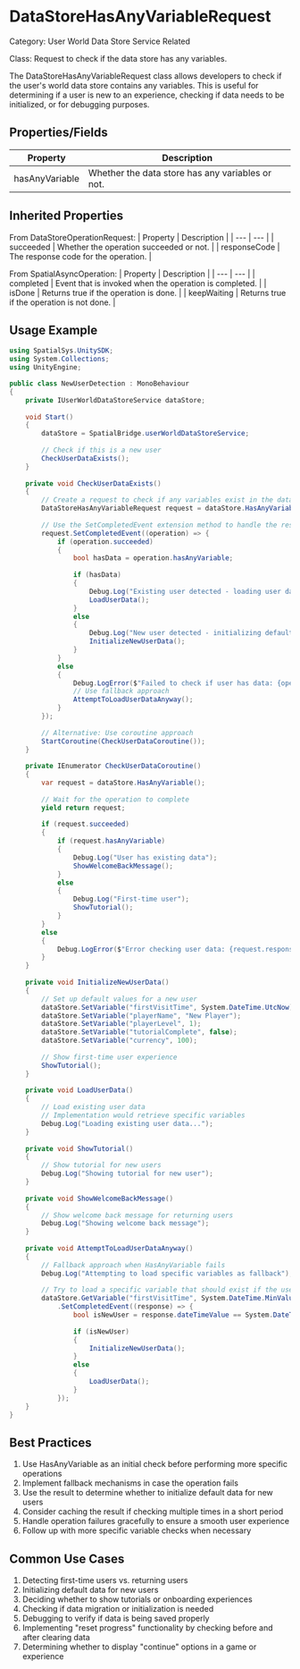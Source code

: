 # DataStoreHasAnyVariableRequest

Category: User World Data Store Service Related

Class: Request to check if the data store has any variables.

The DataStoreHasAnyVariableRequest class allows developers to check if the user's world data store contains any variables. This is useful for determining if a user is new to an experience, checking if data needs to be initialized, or for debugging purposes.

## Properties/Fields

| Property | Description |
| --- | --- |
| hasAnyVariable | Whether the data store has any variables or not. |

## Inherited Properties

From DataStoreOperationRequest:
| Property | Description |
| --- | --- |
| succeeded | Whether the operation succeeded or not. |
| responseCode | The response code for the operation. |

From SpatialAsyncOperation:
| Property | Description |
| --- | --- |
| completed | Event that is invoked when the operation is completed. |
| isDone | Returns true if the operation is done. |
| keepWaiting | Returns true if the operation is not done. |

## Usage Example

```csharp
using SpatialSys.UnitySDK;
using System.Collections;
using UnityEngine;

public class NewUserDetection : MonoBehaviour
{
    private IUserWorldDataStoreService dataStore;
    
    void Start()
    {
        dataStore = SpatialBridge.userWorldDataStoreService;
        
        // Check if this is a new user
        CheckUserDataExists();
    }
    
    private void CheckUserDataExists()
    {
        // Create a request to check if any variables exist in the data store
        DataStoreHasAnyVariableRequest request = dataStore.HasAnyVariable();
        
        // Use the SetCompletedEvent extension method to handle the result
        request.SetCompletedEvent((operation) => {
            if (operation.succeeded)
            {
                bool hasData = operation.hasAnyVariable;
                
                if (hasData)
                {
                    Debug.Log("Existing user detected - loading user data...");
                    LoadUserData();
                }
                else
                {
                    Debug.Log("New user detected - initializing default data...");
                    InitializeNewUserData();
                }
            }
            else
            {
                Debug.LogError($"Failed to check if user has data: {operation.responseCode}");
                // Use fallback approach
                AttemptToLoadUserDataAnyway();
            }
        });
        
        // Alternative: Use coroutine approach
        StartCoroutine(CheckUserDataCoroutine());
    }
    
    private IEnumerator CheckUserDataCoroutine()
    {
        var request = dataStore.HasAnyVariable();
        
        // Wait for the operation to complete
        yield return request;
        
        if (request.succeeded)
        {
            if (request.hasAnyVariable)
            {
                Debug.Log("User has existing data");
                ShowWelcomeBackMessage();
            }
            else
            {
                Debug.Log("First-time user");
                ShowTutorial();
            }
        }
        else
        {
            Debug.LogError($"Error checking user data: {request.responseCode}");
        }
    }
    
    private void InitializeNewUserData()
    {
        // Set up default values for a new user
        dataStore.SetVariable("firstVisitTime", System.DateTime.UtcNow);
        dataStore.SetVariable("playerName", "New Player");
        dataStore.SetVariable("playerLevel", 1);
        dataStore.SetVariable("tutorialComplete", false);
        dataStore.SetVariable("currency", 100);
        
        // Show first-time user experience
        ShowTutorial();
    }
    
    private void LoadUserData()
    {
        // Load existing user data
        // Implementation would retrieve specific variables
        Debug.Log("Loading existing user data...");
    }
    
    private void ShowTutorial()
    {
        // Show tutorial for new users
        Debug.Log("Showing tutorial for new user");
    }
    
    private void ShowWelcomeBackMessage()
    {
        // Show welcome back message for returning users
        Debug.Log("Showing welcome back message");
    }
    
    private void AttemptToLoadUserDataAnyway()
    {
        // Fallback approach when HasAnyVariable fails
        Debug.Log("Attempting to load specific variables as fallback");
        
        // Try to load a specific variable that should exist if the user has data
        dataStore.GetVariable("firstVisitTime", System.DateTime.MinValue)
            .SetCompletedEvent((response) => {
                bool isNewUser = response.dateTimeValue == System.DateTime.MinValue;
                
                if (isNewUser)
                {
                    InitializeNewUserData();
                }
                else
                {
                    LoadUserData();
                }
            });
    }
}
```

## Best Practices

1. Use HasAnyVariable as an initial check before performing more specific operations
2. Implement fallback mechanisms in case the operation fails
3. Use the result to determine whether to initialize default data for new users
4. Consider caching the result if checking multiple times in a short period
5. Handle operation failures gracefully to ensure a smooth user experience
6. Follow up with more specific variable checks when necessary

## Common Use Cases

1. Detecting first-time users vs. returning users
2. Initializing default data for new users
3. Deciding whether to show tutorials or onboarding experiences
4. Checking if data migration or initialization is needed
5. Debugging to verify if data is being saved properly
6. Implementing "reset progress" functionality by checking before and after clearing data
7. Determining whether to display "continue" options in a game or experience
